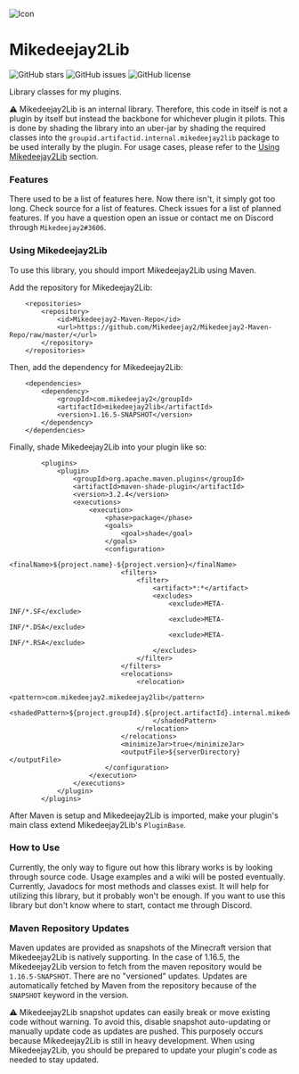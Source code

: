 ![Icon](https://user-images.githubusercontent.com/58639173/92552424-a0e4fb80-f22e-11ea-9f77-ba335242ddaa.png)

# Mikedeejay2Lib
![GitHub stars](https://img.shields.io/github/stars/Mikedeejay2/Mikedeejay2Lib)
![GitHub issues](https://img.shields.io/github/issues/Mikedeejay2/Mikedeejay2Lib)
![GitHub license](https://img.shields.io/github/license/Mikedeejay2/Mikedeejay2Lib)

Library classes for my plugins.

:warning: Mikedeejay2Lib is an internal library. Therefore, this code in itself is not a plugin by itself but instead 
the backbone for whichever plugin it pilots. This is done by shading the library into an uber-jar by shading the required
classes into the `groupid.artifactid.internal.mikedeejay2lib` package to be used interally by the plugin. For usage cases,
please refer to the [Using Mikedeejay2Lib](#Using-Mikedeejay2Lib) section.

### Features

There used to be a list of features here. Now there isn't, it simply got too long. Check source for a list of features. 
Check issues for a list of planned features. If you have a question open an issue or contact me on Discord through 
`Mikedeejay2#3606`.

### Using Mikedeejay2Lib
To use this library, you should import Mikedeejay2Lib using Maven.

Add the repository for Mikedeejay2Lib:
```
    <repositories>
        <repository>
            <id>Mikedeejay2-Maven-Repo</id>
            <url>https://github.com/Mikedeejay2/Mikedeejay2-Maven-Repo/raw/master/</url>
        </repository>
    </repositories>
```

Then, add the dependency for Mikedeejay2Lib:
```
    <dependencies>
        <dependency>
            <groupId>com.mikedeejay2</groupId>
            <artifactId>mikedeejay2lib</artifactId>
            <version>1.16.5-SNAPSHOT</version>
        </dependency>
    </dependencies>
```

Finally, shade Mikedeejay2Lib into your plugin like so:
```
        <plugins>
            <plugin>
                <groupId>org.apache.maven.plugins</groupId>
                <artifactId>maven-shade-plugin</artifactId>
                <version>3.2.4</version>
                <executions>
                    <execution>
                        <phase>package</phase>
                        <goals>
                            <goal>shade</goal>
                        </goals>
                        <configuration>
                            <finalName>${project.name}-${project.version}</finalName>
                            <filters>
                                <filter>
                                    <artifact>*:*</artifact>
                                    <excludes>
                                        <exclude>META-INF/*.SF</exclude>
                                        <exclude>META-INF/*.DSA</exclude>
                                        <exclude>META-INF/*.RSA</exclude>
                                    </excludes>
                                </filter>
                            </filters>
                            <relocations>
                                <relocation>
                                    <pattern>com.mikedeejay2.mikedeejay2lib</pattern>
                                    <shadedPattern>${project.groupId}.${project.artifactId}.internal.mikedeejay2lib
                                    </shadedPattern>
                                </relocation>
                            </relocations>
                            <minimizeJar>true</minimizeJar>
                            <outputFile>${serverDirectory}</outputFile>
                        </configuration>
                    </execution>
                </executions>
            </plugin>
        </plugins>
```

After Maven is setup and Mikedeejay2Lib is imported, make your plugin's main class extend Mikedeejay2Lib's `PluginBase`.

### How to Use

Currently, the only way to figure out how this library works is by looking through source code. Usage examples and a wiki 
will be posted eventually. Currently, Javadocs for most methods and classes exist. It will help for utilizing this library, but it probably
won't be enough. If you want to use this library but don't know where to start, contact me through Discord.

### Maven Repository Updates

Maven updates are provided as snapshots of the Minecraft version that Mikedeejay2Lib is natively supporting. In the case 
of 1.16.5, the Mikedeejay2Lib version to fetch from the maven repository would be `1.16.5-SNAPSHOT`. There are no "versioned" 
updates. Updates are automatically fetched by Maven from the repository because of the `SNAPSHOT` keyword in the version.

:warning: Mikedeejay2Lib snapshot updates can easily break or move existing code without warning. To avoid this, disable snapshot
auto-updating or manually update code as updates are pushed. This purposely occurs because Mikedeejay2Lib is still in heavy 
development. When using Mikedeejay2Lib, you should be prepared to update your plugin's code as needed to stay updated.
